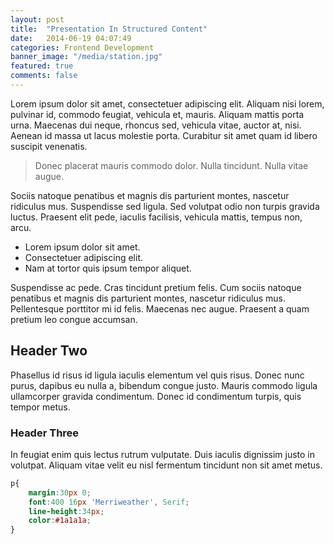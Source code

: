 ```yaml
---
layout: post
title:  "Presentation In Structured Content"
date:   2014-06-19 04:07:49
categories: Frontend Development
banner_image: "/media/station.jpg"
featured: true
comments: false
---
```


Lorem ipsum dolor sit amet, consectetuer adipiscing elit. Aliquam nisi lorem, pulvinar id, commodo feugiat, vehicula et, mauris. Aliquam mattis porta urna. Maecenas dui neque, rhoncus sed, vehicula vitae, auctor at, nisi. Aenean id massa ut lacus molestie porta. Curabitur sit amet quam id libero suscipit venenatis.

<!--more-->

> Donec placerat mauris commodo dolor. Nulla tincidunt. Nulla vitae augue.

Sociis natoque penatibus et magnis dis parturient montes, nascetur ridiculus mus. Suspendisse sed ligula. Sed volutpat odio non turpis gravida luctus. Praesent elit pede, iaculis facilisis, vehicula mattis, tempus non, arcu.

* Lorem ipsum dolor sit amet.
* Consectetuer adipiscing elit.
* Nam at tortor quis ipsum tempor aliquet.

Suspendisse ac pede. Cras tincidunt pretium felis. Cum sociis natoque penatibus et magnis dis parturient montes, nascetur ridiculus mus. Pellentesque porttitor mi id felis. Maecenas nec augue. Praesent a quam pretium leo congue accumsan.

## Header Two

Phasellus id risus id ligula iaculis elementum vel quis risus. Donec nunc purus, dapibus eu nulla a, bibendum congue justo. Mauris commodo ligula ullamcorper gravida condimentum. Donec id condimentum turpis, quis tempor metus.

### Header Three

In feugiat enim quis lectus rutrum vulputate. Duis iaculis dignissim justo in volutpat. Aliquam vitae velit eu nisl fermentum tincidunt non sit amet metus.

```css
p{
    margin:30px 0;
    font:400 16px 'Merriweather', Serif;
    line-height:34px;
    color:#1a1a1a;
}
```